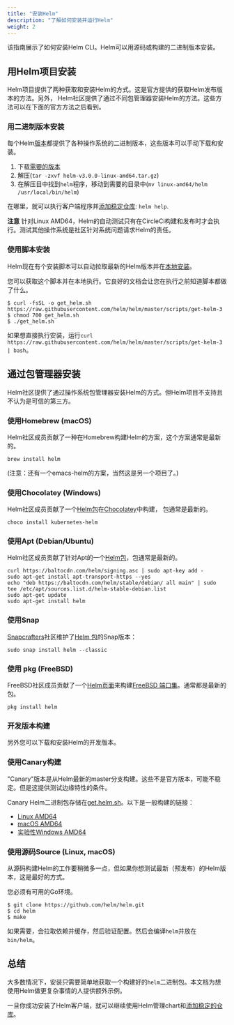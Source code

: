 ```yaml
---
title: "安装Helm"
description: "了解如何安装并运行Helm"
weight: 2
---
```


该指南展示了如何安装Helm CLI。Helm可以用源码或构建的二进制版本安装。

## 用Helm项目安装

Helm项目提供了两种获取和安装Helm的方式。这是官方提供的获取Helm发布版本的方法。另外，
Helm社区提供了通过不同包管理器安装Helm的方法。这些方法可以在下面的官方方法之后看到。

### 用二进制版本安装

每个Helm[版本](https://github.com/helm/helm/releases)都提供了各种操作系统的二进制版本，这些版本可以手动下载和安装。

1. 下载[需要的版本](https://github.com/helm/helm/releases)
2. 解压(`tar -zxvf helm-v3.0.0-linux-amd64.tar.gz`)
3. 在解压目中找到`helm`程序，移动到需要的目录中(`mv linux-amd64/helm /usr/local/bin/helm`)

在哪里，就可以执行客户端程序并[添加稳定仓库](https://helm.sh/zh/docs/intro/quickstart/#初始化): `helm help`.

**注意** 针对Linux AMD64，Helm的自动测试只有在CircleCi构建和发布时才会执行。测试其他操作系统是社区针对系统问题请求Helm的责任。

### 使用脚本安装

Helm现在有个安装脚本可以自动拉取最新的Helm版本并在[本地安装](https://raw.githubusercontent.com/helm/helm/master/scripts/get-helm-3)。

您可以获取这个脚本并在本地执行。它良好的文档会让您在执行之前知道脚本都做了什么。

```console
$ curl -fsSL -o get_helm.sh https://raw.githubusercontent.com/helm/helm/master/scripts/get-helm-3
$ chmod 700 get_helm.sh
$ ./get_helm.sh
```

如果想直接执行安装，运行`curl https://raw.githubusercontent.com/helm/helm/master/scripts/get-helm-3
| bash`。

## 通过包管理器安装

Helm社区提供了通过操作系统包管理器安装Helm的方式。但Helm项目不支持且不认为是可信的第三方。

### 使用Homebrew (macOS)

Helm社区成员贡献了一种在Homebrew构建Helm的方案，这个方案通常是最新的。

```console
brew install helm
```

(注意：还有一个emacs-helm的方案，当然这是另一个项目了。)

### 使用Chocolatey (Windows)

Helm社区成员贡献了一个[Helm包](https://chocolatey.org/packages/kubernetes-helm)在[Chocolatey](https://chocolatey.org/)中构建，
包通常是最新的。

```console
choco install kubernetes-helm
```

### 使用Apt (Debian/Ubuntu)

Helm社区成员贡献了针对Apt的一个[Helm包](https://helm.baltorepo.com/stable/debian/)，包通常是最新的。

```console
curl https://baltocdn.com/helm/signing.asc | sudo apt-key add -
sudo apt-get install apt-transport-https --yes
echo "deb https://baltocdn.com/helm/stable/debian/ all main" | sudo tee /etc/apt/sources.list.d/helm-stable-debian.list
sudo apt-get update
sudo apt-get install helm
```

### 使用Snap

[Snapcrafters](https://github.com/snapcrafters)社区维护了[Helm 包](https://snapcraft.io/helm)的Snap版本：

```console
sudo snap install helm --classic
```

### 使用 pkg (FreeBSD)

FreeBSD社区成员贡献了一个[Helm页面](https://www.freshports.org/sysutils/helm)来构建[FreeBSD
端口集](https://man.freebsd.org/ports)。通常都是最新的包。

```console
pkg install helm
```

### 开发版本构建

另外您可以下载和安装Helm的开发版本。

### 使用Canary构建

"Canary"版本是从Helm最新的master分支构建。这些不是官方版本，可能不稳定。但是这提供测试边缘特性的条件。

Canary Helm二进制包存储在[get.helm.sh](https://get.helm.sh)。以下是一般构建的链接：

- [Linux AMD64](https://get.helm.sh/helm-canary-linux-amd64.tar.gz)
- [macOS AMD64](https://get.helm.sh/helm-canary-darwin-amd64.tar.gz)
- [实验性Windows AMD64](https://get.helm.sh/helm-canary-windows-amd64.zip)

### 使用源码Source (Linux, macOS)

从源码构建Helm的工作要稍微多一点，但如果你想测试最新（预发布）的Helm版本，这是最好的方式。

您必须有可用的Go环境。

```console
$ git clone https://github.com/helm/helm.git
$ cd helm
$ make
```

如果需要，会拉取依赖并缓存，然后验证配置。然后会编译`helm`并放在`bin/helm`。

## 总结

大多数情况下，安装只需要简单地获取一个构建好的`helm`二进制包。本文档为想使用Helm做更复杂事情的人提供额外示例。

一旦你成功安装了Helm客户端，就可以继续使用Helm管理chart和[添加稳定的仓库](https://helm.sh/zh/docs/intro/quickstart/#初始化)。
